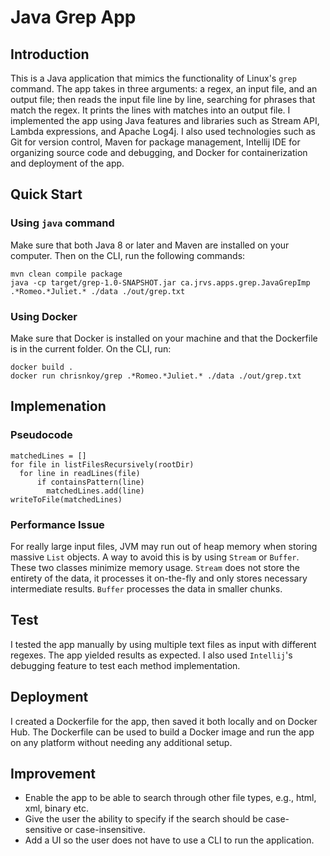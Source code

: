 # Java Grep App
## Introduction
This is a Java application that mimics the functionality of Linux's `grep` command.
The app takes in three arguments: a regex, an input file, and an output file; then reads the input file line by line, searching for phrases that match the regex.
It prints the lines with matches into an output file. I implemented the app using Java features and libraries such as Stream API, Lambda expressions, and Apache Log4j.
I also used technologies such as Git for version control, Maven for package management, Intellij IDE for organizing source code and debugging, and Docker for containerization and deployment of the app.
## Quick Start
### Using `java` command
Make sure that both Java 8 or later and Maven are installed on your computer. Then on the CLI, run the following commands:
```
mvn clean compile package 
java -cp target/grep-1.0-SNAPSHOT.jar ca.jrvs.apps.grep.JavaGrepImp .*Romeo.*Juliet.* ./data ./out/grep.txt
```

### Using Docker
Make sure that Docker is installed on your machine and that the Dockerfile is in the current folder. On the CLI, run:
```
docker build .
docker run chrisnkoy/grep .*Romeo.*Juliet.* ./data ./out/grep.txt
```

## Implemenation
### Pseudocode
```
matchedLines = []
for file in listFilesRecursively(rootDir)
  for line in readLines(file)
      if containsPattern(line)
        matchedLines.add(line)
writeToFile(matchedLines)
```

### Performance Issue
For really large input files, JVM may run out of heap memory when storing massive `List` objects. A way to avoid this is by using `Stream` or `Buffer`. These two classes minimize memory usage.
`Stream` does not store the entirety of the data, it processes it on-the-fly and only stores necessary intermediate results. `Buffer` processes the data in smaller chunks.

## Test
I tested the app manually by using multiple text files as input with different regexes. The app yielded results as expected. I also used `Intellij`'s debugging feature to test each method implementation.

## Deployment
I created a Dockerfile for the app, then saved it both locally and on Docker Hub. The Dockerfile can be used to build a Docker image and run the app on any platform without needing any additional setup.

## Improvement
* Enable the app to be able to search through other file types, e.g., html, xml, binary etc.
* Give the user the ability to specify if the search should be case-sensitive or case-insensitive.
* Add a UI so the user does not have to use a CLI to run the application.